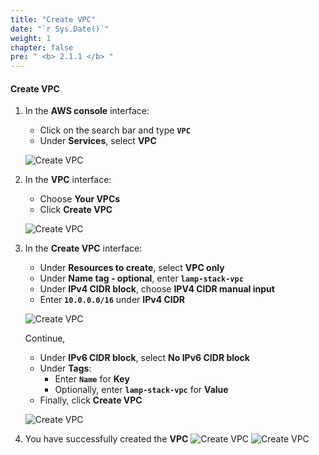 ```yaml
---
title: "Create VPC"
date: "`r Sys.Date()`"
weight: 1
chapter: false
pre: " <b> 2.1.1 </b> "
---
```


#### Create VPC

1. In the **AWS console** interface:

   - Click on the search bar and type **`VPC`**
   - Under **Services**, select **VPC**

   ![Create VPC](/images/2.1-VPC/2.1.1-CreateVPC/0001-createvpc.png?featherlight=false&width=90pc)

2. In the **VPC** interface:

   - Choose **Your VPCs**
   - Click **Create VPC**

   ![Create VPC](/images/2.1-VPC/2.1.1-CreateVPC/0002-createvpc.png?featherlight=false&width=90pc)

3. In the **Create VPC** interface:

   - Under **Resources to create**, select **VPC only**
   - Under **Name tag - optional**, enter **`lamp-stack-vpc`**
   - Under **IPv4 CIDR block**, choose **IPV4 CIDR manual input**
   - Enter **`10.0.0.0/16`** under **IPv4 CIDR**

   ![Create VPC](/images/2.1-VPC/2.1.1-CreateVPC/0003-createvpc.png?featherlight=false&width=90pc)

   Continue,

   - Under **IPv6 CIDR block**, select **No IPv6 CIDR block**
   - Under **Tags**:
     - Enter **`Name`** for **Key**
     - Optionally, enter **`lamp-stack-vpc`** for **Value**
   - Finally, click **Create VPC**

   ![Create VPC](/images/2.1-VPC/2.1.1-CreateVPC/0004-createvpc.png?featherlight=false&width=90pc)

4. You have successfully created the **VPC**
   ![Create VPC](/images/2.1-VPC/2.1.1-CreateVPC/0005-createvpc.png?featherlight=false&width=90pc)
   ![Create VPC](/images/2.1-VPC/2.1.1-CreateVPC/0007-createvpc.png?featherlight=false&width=90pc)

